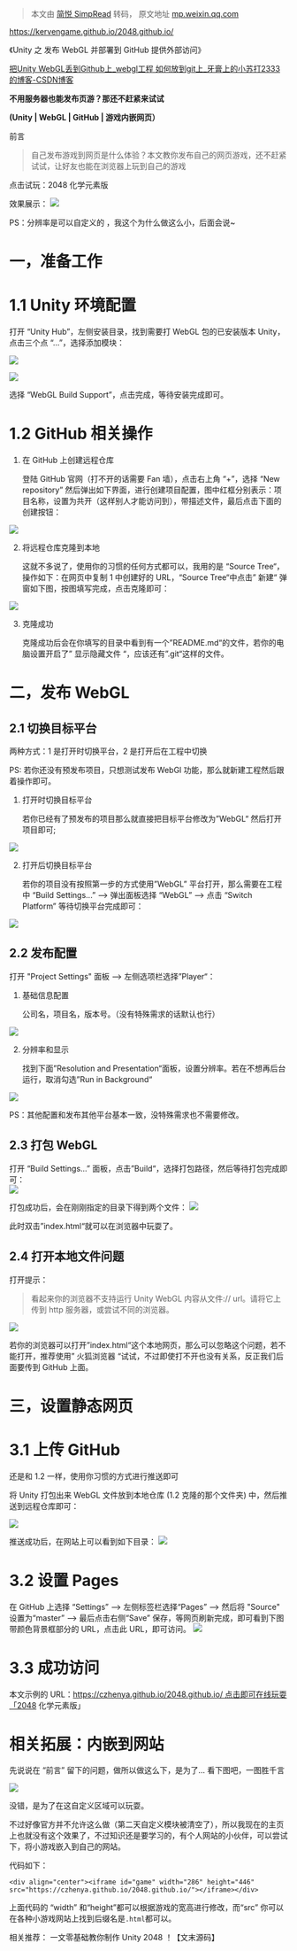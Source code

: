 > 本文由 [简悦 SimpRead](http://ksria.com/simpread/) 转码， 原文地址 [mp.weixin.qq.com](https://mp.weixin.qq.com/s/a0GP6uzm4vOik4LM0HK8VA)

https://kervengame.github.io/2048.github.io/

《Unity 之 发布 WebGL 并部署到 GitHub 提供外部访问》

[把Unity WebGL丢到Github上_webgl工程 如何放到git上_牙膏上的小苏打2333的博客-CSDN博客](https://blog.csdn.net/qq_26318597/article/details/112481452?spm=1001.2101.3001.6650.4&utm_medium=distribute.pc_relevant.none-task-blog-2~default~CTRLIST~Rate-4-112481452-blog-119709396.235^v38^pc_relevant_default_base&depth_1-utm_source=distribute.pc_relevant.none-task-blog-2~default~CTRLIST~Rate-4-112481452-blog-119709396.235^v38^pc_relevant_default_base&utm_relevant_index=5)

**不用服务器也能发布页游？那还不赶紧来试试**

**(Unity | WebGL | GitHub | 游戏内嵌网页）**

前言

> 自己发布游戏到网页是什么体验？本文教你发布自己的网页游戏，还不赶紧试试，让好友也能在浏览器上玩到自己的游戏

点击试玩：2048 化学元素版

效果展示： ![](https://mmbiz.qpic.cn/mmbiz_png/MIOAFJuZ00icKfG1xcMzck9EsTLnkxELyrbWKibS9IyezzYycBDUuPicUVkRSFakaBZ9UNRibl14debfO79WR5dj6w/640?wx_fmt=png)

PS：分辨率是可以自定义的 ，我这个为什么做这么小，后面会说~

一，准备工作
======

1.1 Unity 环境配置
==============

打开 “Unity Hub”，左侧安装目录，找到需要打 WebGL 包的已安装版本 Unity，点击三个点 “...”，选择添加模块：

![](https://mmbiz.qpic.cn/mmbiz_png/MIOAFJuZ00icKfG1xcMzck9EsTLnkxELy4T5wbHtRSAxGdgSN4ZACdLcaUia5c4dB86LHrybOLUYPichib4HloEFcw/640?wx_fmt=png)

![](https://mmbiz.qpic.cn/mmbiz_png/MIOAFJuZ00icKfG1xcMzck9EsTLnkxELylRGDQIJLLUPXUHH7rw3CVY3yMqhicSWKIRjKCia5glptLMRHRywAa7VQ/640?wx_fmt=png)

选择 “WebGL Build Support”，点击完成，等待安装完成即可。

1.2 GitHub 相关操作
===============

1.  在 GitHub 上创建远程仓库
    
    登陆 GitHub 官网（打不开的话需要 Fan 墙），点击右上角 “+”，选择 “New repository” 然后弹出如下界面，进行创建项目配置，图中红框分别表示：项目名称，设置为共开（这样别人才能访问到），带描述文件，最后点击下面的创建按钮：
    

![](https://mmbiz.qpic.cn/mmbiz_png/MIOAFJuZ00icKfG1xcMzck9EsTLnkxELyXIr2mwTBF5F3picmX1kIaXQRVHXFZsZLGoYxE08YZ6Yj34VoHq03mjQ/640?wx_fmt=png)

2.  将远程仓库克隆到本地
    
    这就不多说了，使用你的习惯的任何方式都可以，我用的是 “Source Tree“，操作如下：在网页中复制 1 中创建好的 URL，“Source Tree“中点击” 新建“ 弹窗如下图，按图填写完成，点击克隆即可：
    

![](https://mmbiz.qpic.cn/mmbiz_png/MIOAFJuZ00icKfG1xcMzck9EsTLnkxELyxs4BqQJpVtFzEybJlAPzVgNHQVf4dAc0OXUs07Bjg72HY2xV8bEsSg/640?wx_fmt=png)

3.  克隆成功
    
    克隆成功后会在你填写的目录中看到有一个”README.md“的文件，若你的电脑设置开启了” 显示隐藏文件 “，应该还有”.git“这样的文件。
    

二，发布 WebGL
==========

2.1 切换目标平台
----------

两种方式：1 是打开时切换平台，2 是打开后在工程中切换

PS: 若你还没有预发布项目，只想测试发布 WebGl 功能，那么就新建工程然后跟着操作即可。

1.  打开时切换目标平台
    
    若你已经有了预发布的项目那么就直接把目标平台修改为”WebGL“ 然后打开项目即可;
    

![](https://mmbiz.qpic.cn/mmbiz_png/MIOAFJuZ00icKfG1xcMzck9EsTLnkxELyNHuibEulibeufw2ghSDObn5uQdzU7fjrbzMGWaspaZuIQibXictKyCXYibg/640?wx_fmt=png)

2.  打开后切换目标平台
    
    若你的项目没有按照第一步的方式使用”WebGL” 平台打开，那么需要在工程中 “Build Settings...” --> 弹出面板选择 “WebGL” --> 点击 “Switch Platform” 等待切换平台完成即可：
    

![](https://mmbiz.qpic.cn/mmbiz_png/MIOAFJuZ00icKfG1xcMzck9EsTLnkxELyambvMER4Ay88ZUNDqbGf2H87ic9V4lm2D23PLwf6Sn7903M3L0sWmEg/640?wx_fmt=png)

2.2 发布配置
--------

打开 "Project Settings" 面板 --> 左侧选项栏选择”Player“：

1.  基础信息配置
    
    公司名，项目名，版本号。（没有特殊需求的话默认也行）
    

![](https://mmbiz.qpic.cn/mmbiz_png/MIOAFJuZ00icKfG1xcMzck9EsTLnkxELynZMFZoKicmyRTicU2aESHjc935Nt4JgdicrzvJMH7JmMFE8NsibXnyNe5A/640?wx_fmt=png)

2.  分辨率和显示
    
    找到下面”Resolution and Presentation“面板，设置分辨率。若在不想再后台运行，取消勾选”Run in Background“
    

![](https://mmbiz.qpic.cn/mmbiz_png/MIOAFJuZ00icKfG1xcMzck9EsTLnkxELyW15AvW5mPM6ficxibTASibnx8SQVtbHNKzLANeCbtPXUKUck3EwdmRqeQ/640?wx_fmt=png)

PS：其他配置和发布其他平台基本一致，没特殊需求也不需要修改。

2.3 打包 WebGL
------------

打开 “Build Settings...” 面板，点击”Build“，选择打包路径，然后等待打包完成即可：  
![](https://mmbiz.qpic.cn/mmbiz_png/MIOAFJuZ00icKfG1xcMzck9EsTLnkxELyRwzrjnvEI8DibUZunXTtnGSU8ReOSVtOvlSfT8VG9xBy2fzQqbdiapag/640?wx_fmt=png)

打包成功后，会在刚刚指定的目录下得到两个文件： ![](https://mmbiz.qpic.cn/mmbiz_png/MIOAFJuZ00icKfG1xcMzck9EsTLnkxELySXXhicxib5maGC5J6PqH7c96SnD7JIJtEUefTwAsJL1l5wOrDtaVqiaiag/640?wx_fmt=png)

此时双击”index.html“就可以在浏览器中玩耍了。

2.4 打开本地文件问题
------------

打开提示：

> 看起来你的浏览器不支持运行 Unity WebGL 内容从文件:// url。请将它上传到 http 服务器，或尝试不同的浏览器。

![](https://mmbiz.qpic.cn/mmbiz_png/MIOAFJuZ00icKfG1xcMzck9EsTLnkxELyXmHKFgwgD2vSH8ZFWmZZppQuEMSC4JxMdqPbc04p1BMROErJXUzDUw/640?wx_fmt=png)

若你的浏览器可以打开”index.html“这个本地网页，那么可以忽略这个问题，若不能打开，推荐使用” 火狐浏览器 “试试，不过即使打不开也没有关系，反正我们后面要传到 GitHub 上面。

三，设置静态网页
========

3.1 上传 GitHub
=============

还是和 1.2 一样，使用你习惯的方式进行推送即可

将 Unity 打包出来 WebGL 文件放到本地仓库 (1.2 克隆的那个文件夹) 中，然后推送到远程仓库即可：

![](https://mmbiz.qpic.cn/mmbiz_png/MIOAFJuZ00icKfG1xcMzck9EsTLnkxELyWAVbOpcHyTN5m0PlfuUx1iciaVnSZmbyJ4vtLialKnvdwPxgTwu5vOkUw/640?wx_fmt=png)

推送成功后，在网站上可以看到如下目录： ![](https://mmbiz.qpic.cn/mmbiz_png/MIOAFJuZ00icKfG1xcMzck9EsTLnkxELyiaUDWkjzdx1GDA33zZeia2J3ybvf1x5uiakZ437WHRKw0V1dDDCa7cwfg/640?wx_fmt=png)

3.2 设置 Pages
============

在 GitHub 上选择 “Settings” --> 左侧标签栏选择“Pages” --> 然后将 "Source" 设置为“master” --> 最后点击右侧“Save” 保存，等网页刷新完成，即可看到下图带颜色背景框部分的 URL，点击此 URL，即可访问。 ![](https://mmbiz.qpic.cn/mmbiz_png/MIOAFJuZ00icKfG1xcMzck9EsTLnkxELyzyImpruAmasRPSkyZTHgycOPL6cnxb7Du0nphHW48KFzNEnB13QKtg/640?wx_fmt=png)

3.3 成功访问
========

本文示例的 URL：https://czhenya.github.io/2048.github.io/ 点击即可在线玩耍「2048 化学元素版」

相关拓展：内嵌到网站
==========

先说说在 “前言” 留下的问题，做所以做这么下，是为了... 看下图吧，一图胜千言

![](https://mmbiz.qpic.cn/mmbiz_png/MIOAFJuZ00icKfG1xcMzck9EsTLnkxELykBfawRC1RC2QDfw4yjwl2NNmhXBYWHicKbwJrKc92aMlv3tUuOsweEQ/640?wx_fmt=png)

没错，是为了在这自定义区域可以玩耍。

不过好像官方并不允许这么做（第二天自定义模块被清空了），所以我现在的主页上也就没有这个效果了，不过知识还是要学习的，有个人网站的小伙伴，可以尝试下，将小游戏嵌入到自己的网站。

代码如下：

```
<div align="center"><iframe id="game" width="286" height="446" src="https://czhenya.github.io/2048.github.io/"></iframe></div>
```

上面代码的 “width” 和“height”都可以根据游戏的宽高进行修改，而“src” 你可以在各种小游戏网站上找到后缀名是`.html`都可以。

相关推荐： 一文零基础教你制作 Unity 2048 ！【文末源码】